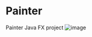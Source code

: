 # Painter
Painter Java FX project 
![image](https://user-images.githubusercontent.com/68575387/236537359-ab87081e-446d-4a5b-876f-46c7f54dabbf.png)

